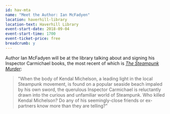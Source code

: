 ```yaml
---
id: hav-mta
name: "Meet the Author: Ian McFadyen"
location: haverhill-library
location-text: Haverhill Library
event-start-date: 2018-09-04
event-start-time: 1700
event-ticket-price: free
breadcrumb: y
---
```


Author Ian McFadyen will be at the library talking about and signing his Inspector Carmichael books, the most recent of which is [<cite>The Steampunk Murder</cite>](https://suffolk.spydus.co.uk/cgi-bin/spydus.exe/ENQ/OPAC/BIBENQ?BRN=2392948):

> "When the body of Kendal Michelson, a leading light in the local Steampunk movement, is found on a popular seaside beach impaled by his own sword, the querulous Inspector Carmichael is reluctantly drawn into the curious and unfamiliar world of Steampunk. Who killed Kendal Michelson? Do any of his seemingly-close friends or ex-partners know more than they are telling?"
